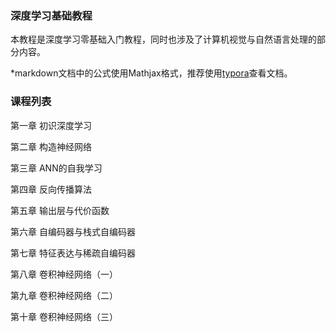 ### 深度学习基础教程

本教程是深度学习零基础入门教程，同时也涉及了计算机视觉与自然语言处理的部分内容。

\*markdown文档中的公式使用Mathjax格式，推荐使用[typora](https://typora.io/)查看文档。

### 课程列表

第一章 初识深度学习

第二章 构造神经网络

第三章 ANN的自我学习

第四章 反向传播算法

第五章 输出层与代价函数

第六章 自编码器与栈式自编码器

第七章 特征表达与稀疏自编码器

第八章 卷积神经网络（一）

第九章 卷积神经网络（二）

第十章 卷积神经网络（三）
